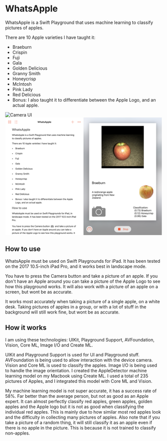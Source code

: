 # WhatsApple

WhatsApple is a Swift Playground that uses machine learning to classify pictures of apples.

There are 10 Apple varieties I have taught it:

* Braeburn
* Crispin
* Fuji
* Gala
* Golden Delicious
* Granny Smith
* Honeycrisp
* McIntosh
* Pink Lady
* Red Delicious
* Bonus: I also taught it to differentiate between the Apple Logo, and an actual apple.

![Camera UI](screenshots/CAMERA.PNG)
![Playground UI](screenshots/UI.PNG)

## How to use

WhatsApple must be used on Swift Playgrounds for iPad. It has been tested on the 2017 10.5-inch iPad Pro, and it works best in landscape mode.

You have to press the Camera button and take a picture of an apple. If you don't have an Apple around you can take a picture of the Apple Logo to see how this playground works. It will also work with a picture of an apple on a screen, but wont be as accurate.

It works most accurately when taking a picture of a single apple, on a white desk. Taking pictures of apples in a group, or with a lot of stuff in the background will still work fine, but wont be as accurate.

## How it works

I am using these technologies: UIKit, Playground Support, AVFoundation, Vision, Core ML, Image I/O and Create ML.

UIKit and Playground Support is used for UI and Playground stuff. AVFoundation is being used to allow interaction with the device camera. Vision and Core ML is used to classify the apples. Image I/O is being used to handle the image orientation. I created the AppleDetector machine learning model on my Macbook using Create ML. I used a total of 235 pictures of Apples, and I integrated this model with Core ML and Vision.

My machine learning model is not super accurate, it has a success rate of 58%. Far better than the average person, but not as good as an Apple expert. It can almost perfectly classify red apples, green apples, golden apples and the Apple logo but it is not as good when classifying the individual red apples. This is mainly due to how similar most red apples look and the difficulty in collecting many pictures of apples. Also note that if you take a picture of a random thing, it will still classify it as an apple even if there is no apple in the picture. This is because it is not trained to classify non-apples.
